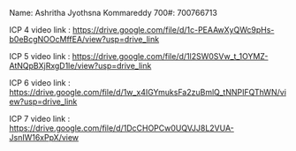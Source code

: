 Name: Ashritha Jyothsna Kommareddy
700#: 700766713

ICP 4 video link : https://drive.google.com/file/d/1c-PEAAwXyQWc9pHs-b0eBcgNOOcMffEA/view?usp=drive_link

ICP 5 video link : https://drive.google.com/file/d/1l2SW0SVw_t_1OYMZ-AtNQpBXjRxgD1le/view?usp=drive_link

ICP 6 video link : https://drive.google.com/file/d/1w_x4IGYmuksFa2zuBmlQ_tNNPIFQThWN/view?usp=drive_link

ICP 7 video link : https://drive.google.com/file/d/1DcCHOPCw0UQVJJ8L2VUA-JsnIW16xPpX/view



